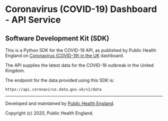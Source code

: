 # Coronavirus (COVID-19) Dashboard - API Service

## Software Development Kit (SDK)

This is a Python SDK for the COVID-19 API, as published by
Public Health England 
on [Coronavirus (COVID-19) in the UK](https://coronavirus.data.gov.uk)
dashboard.

The API supplies the latest data for the COVID-19 outbreak in the United Kingdom. 

The endpoint for the data provided using this SDK is:

    https://api.coronavirus.data.gov.uk/v1/data
 

---
Developed and maintained by [Public Health England](https://www.gov.uk/government/organisations/public-health-england).

Copyright (c) 2020, Public Health England.
